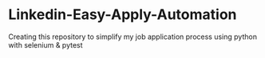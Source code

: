 # Linkedin-Easy-Apply-Automation
Creating this repository to simplify my job application process using python with selenium &amp; pytest
